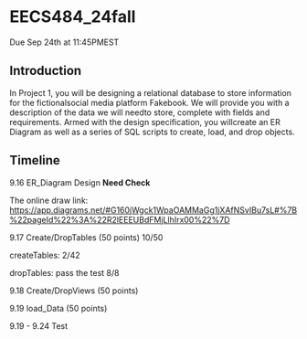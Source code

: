 # EECS484_24fall
Due Sep 24th at 11:45PMEST
## Introduction
In Project 1, you will be designing a relational database to store information for the fictionalsocial media platform Fakebook. We will provide you with a description of the data we will needto store, complete with fields and requirements. Armed with the design specification, you willcreate an ER Diagram as well as a series of SQL scripts to create, load, and drop objects.
## Timeline
9.16 ER_Diagram Design  **Need Check**

The online draw link: https://app.diagrams.net/#G160jWgck1WpaOAMMaGg1jXAfNSvIBu7sL#%7B%22pageId%22%3A%22R2lEEEUBdFMjLlhIrx00%22%7D

9.17 Create/DropTables (50 points) 10/50

createTables: 2/42

dropTables: pass the test 8/8

9.18 Create/DropViews (50 points)

9.19 load_Data (50 points)

9.19 - 9.24 Test
